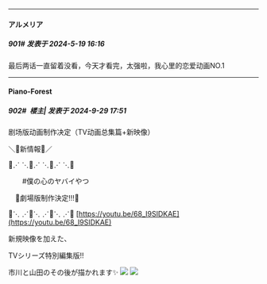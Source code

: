 ﻿
*****

####  アルメリア  
##### 901#       发表于 2024-5-19 16:16

最后两话一直留着没看，今天才看完，太强啦，我心里的恋爱动画NO.1

*****

####  Piano-Forest  
##### 902#         楼主| 发表于 2024-9-29 17:51

剧场版动画制作决定（TV动画总集篇+新映像）

＼📢新情報📢／

🌸⋰ ⋱🌸⋰ ⋱🌸⋰ ⋱🌸

　　#僕の心のヤバイやつ

　🎉劇場版制作決定!!!🎉

🌸⋱ ⋰🌸⋱ ⋰🌸⋱ ⋰🌸
[https://youtu.be/68_I9SIDKAE](https://youtu.be/68_I9SIDKAE)

新規映像を加えた、

TVシリーズ特別編集版!!

市川と山田のその後が描かれます✨
<img src="https://p.sda1.dev/19/d225a39a51a10bf1f2102cb003423ad4/20240929_174747.jpg" referrerpolicy="no-referrer">
<img src="https://p.sda1.dev/19/582fb610e4a80c6c815979cbf5530bdd/20240929_174722.jpg" referrerpolicy="no-referrer">


